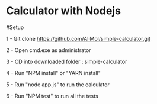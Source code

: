 # Calculator with Nodejs

#Setup

1 - Git clone https://github.com/AliMol/simple-calculator.git

2 - Open cmd.exe as administrator

3 - CD into downloaded folder : simple-calculator

4 - Run "NPM install" or "YARN install"

5 - Run "node app.js" to run the calculator

6 - Run "NPM test" to run all the tests
